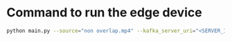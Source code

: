 # Command to run the edge device

```bash
python main.py --source="non overlap.mp4" --kafka_server_uri="<SERVER_IP>:9092,<SERVER_IP>:9093,<SERVER_IP>:9094" --model_path weights/best.onnx
```